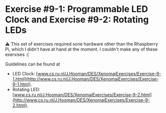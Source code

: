 # Exercise #9-1: Programmable LED Clock and Exercise #9-2: Rotating LEDs

:warning: This set of exercises required sone hardware other than the Rhaspberry Pi, which I didn't have at hand at the moment. I couldn't make any of these exerxises :(

Guidelines can be found at
- LED Clock: [www.cs.ru.nl/J.Hooman/DES/XenomaiExercises/Exercise-9-1.html](http://www.cs.ru.nl/J.Hooman/DES/XenomaiExercises/Exercise-9-1.html).
- Rotating LED: [www.cs.ru.nl/J.Hooman/DES/XenomaiExercises/Exercise-9-2.html](http://www.cs.ru.nl/J.Hooman/DES/XenomaiExercises/Exercise-9-2.html).